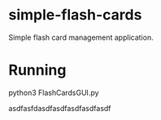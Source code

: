 # simple-flash-cards
Simple flash card management application.

# Running
python3 FlashCardsGUI.py

asdfasfdasdfasdfasdfasdfasdf
